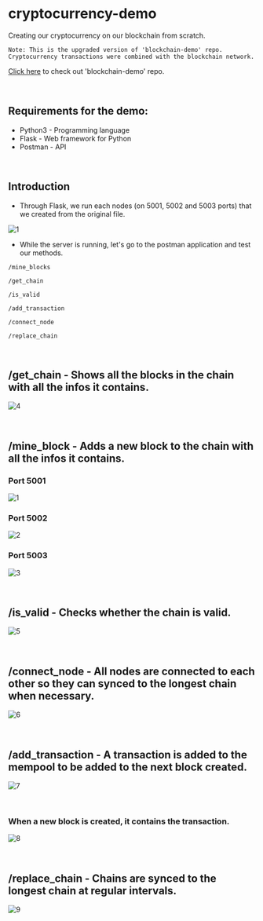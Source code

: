 # cryptocurrency-demo
Creating our cryptocurrency on our blockchain from scratch.  

``
Note: This is the upgraded version of 'blockchain-demo' repo. Cryptocurrency transactions were combined with the blockchain network.
``                                     

[Click here](https://github.com/ErayBD/blockchain-demo/) to check out 'blockchain-demo' repo.

</br>

## Requirements for the demo:
* Python3 - Programming language
* Flask - Web framework for Python
* Postman - API

</br>

## Introduction

* Through Flask, we run each nodes (on 5001, 5002 and 5003 ports) that we created from the original file.

![1](https://user-images.githubusercontent.com/71061070/192102601-057d587c-1f95-427a-92c7-c2977b5cc203.jpg)

* While the server is running, let's go to the postman application and test our methods.
```
/mine_blocks
```
```
/get_chain
```
```
/is_valid
```
```
/add_transaction
```
```
/connect_node
```
```
/replace_chain
```
</br>

## /get_chain - Shows all the blocks in the chain with all the infos it contains.

![4](https://user-images.githubusercontent.com/71061070/192103485-d321983e-214f-43c1-8c1b-eb5cbad3c464.jpg)

</br>

## /mine_block - Adds a new block to the chain with all the infos it contains.

### Port 5001
![1](https://user-images.githubusercontent.com/71061070/192103488-8b372dd3-a463-43db-b7fd-2075a2431518.jpg)

### Port 5002
![2](https://user-images.githubusercontent.com/71061070/192103489-e158c29f-92c7-412b-9562-707b8d2d1b30.jpg)

### Port 5003
![3](https://user-images.githubusercontent.com/71061070/192103491-6e12d6a4-2a19-4c04-bb8b-54f36b895ffb.jpg)

</br>

## /is_valid - Checks whether the chain is valid.

![5](https://user-images.githubusercontent.com/71061070/192103605-f259d75d-6bfb-4d0e-b97c-33c99269542e.jpg)

</br>

## /connect_node - All nodes are connected to each other so they can synced to the longest chain when necessary.

![6](https://user-images.githubusercontent.com/71061070/192103963-aefd3906-a91f-4488-95e0-60a96ba436cf.jpg)

</br>

## /add_transaction - A transaction is added to the mempool to be added to the next block created.

![7](https://user-images.githubusercontent.com/71061070/192104163-ac091cb5-2a25-42c0-96e4-bb02d5ca08d1.jpg)

</br>

### When a new block is created, it contains the transaction.
![8](https://user-images.githubusercontent.com/71061070/192104281-c112357c-5454-4ac1-aeb8-b97da056c8c6.jpg)

</br>

## /replace_chain - Chains are synced to the longest chain at regular intervals.

![9](https://user-images.githubusercontent.com/71061070/192104427-e065a4fd-0cce-4b8a-9df0-b63eadd88b26.jpg)

</br>
